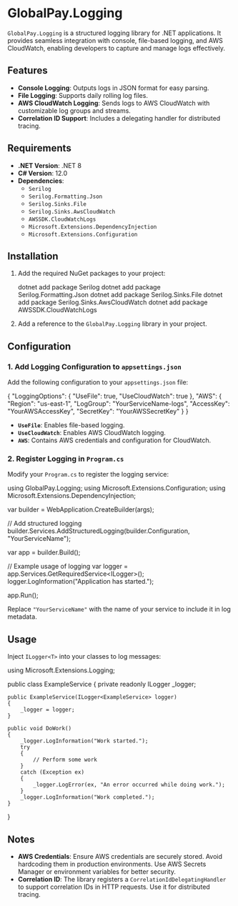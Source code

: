 ﻿# GlobalPay.Logging

`GlobalPay.Logging` is a structured logging library for .NET applications. It provides seamless integration with console, file-based logging, and AWS CloudWatch, enabling developers to capture and manage logs effectively.

## Features

- **Console Logging**: Outputs logs in JSON format for easy parsing.
- **File Logging**: Supports daily rolling log files.
- **AWS CloudWatch Logging**: Sends logs to AWS CloudWatch with customizable log groups and streams.
- **Correlation ID Support**: Includes a delegating handler for distributed tracing.

## Requirements

- **.NET Version**: .NET 8
- **C# Version**: 12.0
- **Dependencies**:
  - `Serilog`
  - `Serilog.Formatting.Json`
  - `Serilog.Sinks.File`
  - `Serilog.Sinks.AwsCloudWatch`
  - `AWSSDK.CloudWatchLogs`
  - `Microsoft.Extensions.DependencyInjection`
  - `Microsoft.Extensions.Configuration`

## Installation

1. Add the required NuGet packages to your project:
   
   dotnet add package Serilog
   dotnet add package Serilog.Formatting.Json
   dotnet add package Serilog.Sinks.File
   dotnet add package Serilog.Sinks.AwsCloudWatch
   dotnet add package AWSSDK.CloudWatchLogs


2. Add a reference to the `GlobalPay.Logging` library in your project.

## Configuration

### 1. Add Logging Configuration to `appsettings.json`

Add the following configuration to your `appsettings.json` file:

{
  "LoggingOptions": {
    "UseFile": true,
    "UseCloudWatch": true
  },
  "AWS": {
    "Region": "us-east-1",
    "LogGroup": "YourServiceName-logs",
    "AccessKey": "YourAWSAccessKey",
    "SecretKey": "YourAWSSecretKey"
  }
}


- **`UseFile`**: Enables file-based logging.
- **`UseCloudWatch`**: Enables AWS CloudWatch logging.
- **`AWS`**: Contains AWS credentials and configuration for CloudWatch.

### 2. Register Logging in `Program.cs`

Modify your `Program.cs` to register the logging service:

using GlobalPay.Logging;
using Microsoft.Extensions.Configuration;
using Microsoft.Extensions.DependencyInjection;

var builder = WebApplication.CreateBuilder(args);

// Add structured logging
builder.Services.AddStructuredLogging(builder.Configuration, "YourServiceName");

var app = builder.Build();

// Example usage of logging
var logger = app.Services.GetRequiredService<ILogger<Program>>();
logger.LogInformation("Application has started.");

app.Run();


Replace `"YourServiceName"` with the name of your service to include it in log metadata.

## Usage

Inject `ILogger<T>` into your classes to log messages:

using Microsoft.Extensions.Logging;

public class ExampleService
{
    private readonly ILogger<ExampleService> _logger;

    public ExampleService(ILogger<ExampleService> logger)
    {
        _logger = logger;
    }

    public void DoWork()
    {
        _logger.LogInformation("Work started.");
        try
        {
            // Perform some work
        }
        catch (Exception ex)
        {
            _logger.LogError(ex, "An error occurred while doing work.");
        }
        _logger.LogInformation("Work completed.");
    }
}


## Notes

- **AWS Credentials**: Ensure AWS credentials are securely stored. Avoid hardcoding them in production environments. Use AWS Secrets Manager or environment variables for better security.
- **Correlation ID**: The library registers a `CorrelationIdDelegatingHandler` to support correlation IDs in HTTP requests. Use it for distributed tracing.

